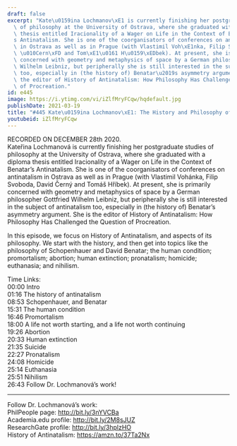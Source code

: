 ```yaml
---
draft: false
excerpt: "Kate\u0159ina Lochmanov\xE1 is currently finishing her postgraduate studies\
  \ of philosophy at the University of Ostrava, where she graduated with a diploma\
  \ thesis entitled Iracionality of a Wager on Life in the Context of Benatar\u2019\
  s Antinatalism. She is one of the coorganisators of conferences on antinatalism\
  \ in Ostrava as well as in Prague (with Vlastimil Voh\xE1nka, Filip Svoboda, David\
  \ \u010Cern\xFD and Tom\xE1\u0161 H\u0159\xEDbek). At present, she is primarily\
  \ concerned with geometry and metaphysics of space by a German philosopher Gottfried\
  \ Wilhelm Leibniz, but peripherally she is still interested in the subject of antinatalism\
  \ too, especially in (the history of) Benatar\u2019s asymmetry argument. She is\
  \ the editor of History of Antinatalism: How Philosophy Has Challenged the Question\
  \ of Procreation."
id: e445
image: https://i.ytimg.com/vi/iZlfMryFCqw/hqdefault.jpg
publishDate: 2021-03-19
title: "#445 Kate\u0159ina Lochmanov\xE1: The History and Philosophy of Antinatalism"
youtubeid: iZlfMryFCqw
---
```

RECORDED ON DECEMBER 28th 2020.  
Kateřina Lochmanová is currently finishing her postgraduate studies of philosophy at the University of Ostrava, where she graduated with a diploma thesis entitled Iracionality of a Wager on Life in the Context of Benatar’s Antinatalism. She is one of the coorganisators of conferences on antinatalism in Ostrava as well as in Prague (with Vlastimil Vohánka, Filip Svoboda, David Černý and Tomáš Hříbek). At present, she is primarily concerned with geometry and metaphysics of space by a German philosopher Gottfried Wilhelm Leibniz, but peripherally she is still interested in the subject of antinatalism too, especially in (the history of) Benatar’s asymmetry argument. She is the editor of History of Antinatalism: How Philosophy Has Challenged the Question of Procreation.

In this episode, we focus on History of Antinatalism, and aspects of its philosophy. We start with the history, and then get into topics like the philosophy of Schopenhauer and David Benatar; the human condition; promortalism; abortion; human extinction; pronatalism; homicide; euthanasia; and nihilism.

Time Links:  
00:00 Intro  
01:16  The history of antinatalism  
08:53  Schopenhauer, and Benatar  
15:31  The human condition  
16:46  Promortalism  
18:00  A life not worth starting, and a life not worth continuing  
19:26  Abortion  
20:33  Human extinction  
21:35  Suicide  
22:27  Pronatalism  
24:08  Homicide  
25:14  Euthanasia  
25:51  Nihilism  
26:43  Follow Dr. Lochmanová’s work!

---

Follow Dr. Lochmanová’s work:  
PhilPeople page: http://bit.ly/3nYVCBa  
Academia.edu profile: http://bit.ly/2M8sJUZ  
ResearchGate profile: http://bit.ly/3hplzHO  
History of Antinatalism: https://amzn.to/37Ta2Nx
